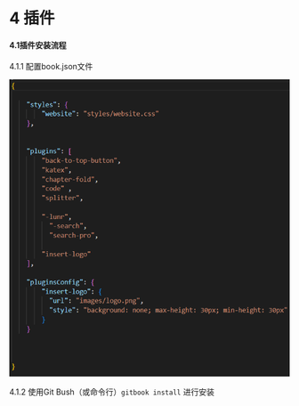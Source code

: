 # 4 插件

#### 4.1插件安装流程

4.1.1 配置book.json文件

![](./images/6.png)

4.1.2 使用Git Bush（或命令行）`gitbook install` 进行安装
